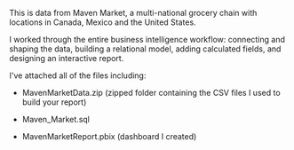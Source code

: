 This is data from Maven Market, a multi-national grocery chain with locations in Canada, Mexico and the United States.

I worked through the entire business intelligence workflow: connecting and shaping the data, building a relational model, adding calculated fields, and designing an interactive report.

I've attached all of the files including:

   - MavenMarketData.zip (zipped folder containing the CSV files I used to build your report)

   - Maven_Market.sql 

   - MavenMarketReport.pbix (dashboard I created)
